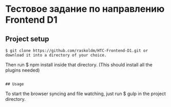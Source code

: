 # Тестовое задание по направлению Frontend D1


## Project setup
```
$ git clone https://github.com/raskoldm/HTC-Frontend-D1.git or download it into a directory of your choice.
```
Then run $ npm install inside that directory. (This should install all the plugins needed)
```

## Usage
```
To start the browser syncing and file watching, just run $ gulp in the project directory.
```
